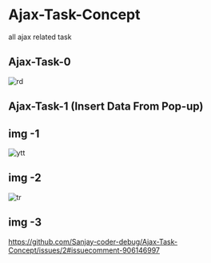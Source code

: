 # Ajax-Task-Concept
all ajax related task



Ajax-Task-0
------------
![rd](https://user-images.githubusercontent.com/78407424/130915552-7b3e927e-c1de-4be6-b68e-c673b8163329.png)



Ajax-Task-1  (Insert Data From Pop-up)
---------------------------------------
img -1
-------
![ytt](https://user-images.githubusercontent.com/78407424/130916140-d4dbc9f9-f14b-49be-b1ea-07ab12ee7c31.png)

img -2
-------
![tr](https://user-images.githubusercontent.com/78407424/130915744-8aa6227d-2102-4d7a-b915-c543ed56b44e.png)

img -3
------
https://github.com/Sanjay-coder-debug/Ajax-Task-Concept/issues/2#issuecomment-906146997


